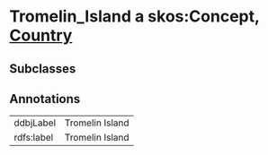 # Tromelin_Island a skos:Concept, [Country](/0.1/Country)

## Subclasses

## Annotations

|||
|-----|-----|
|ddbjLabel|Tromelin Island|
|rdfs:label|Tromelin Island|

